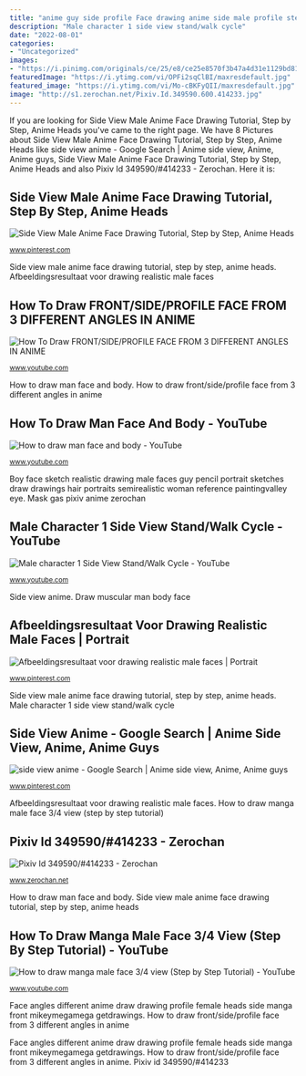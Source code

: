 ```yaml
---
title: "anime guy side profile Face drawing anime side male profile step manga tutorial dragoart boy hair character draw sketch cartoon clipartmag guys"
description: "Male character 1 side view stand/walk cycle"
date: "2022-08-01"
categories:
- "Uncategorized"
images:
- "https://i.pinimg.com/originals/ce/25/e8/ce25e8570f3b47a4d31e1129bd81330b.jpg"
featuredImage: "https://i.ytimg.com/vi/OPFi2sqClBI/maxresdefault.jpg"
featured_image: "https://i.ytimg.com/vi/Mo-cBKFyQII/maxresdefault.jpg"
image: "http://s1.zerochan.net/Pixiv.Id.349590.600.414233.jpg"
---
```


If you are looking for Side View Male Anime Face Drawing Tutorial, Step by Step, Anime Heads you've came to the right page. We have 8 Pictures about Side View Male Anime Face Drawing Tutorial, Step by Step, Anime Heads like side view anime - Google Search | Anime side view, Anime, Anime guys, Side View Male Anime Face Drawing Tutorial, Step by Step, Anime Heads and also Pixiv Id 349590/#414233 - Zerochan. Here it is:

## Side View Male Anime Face Drawing Tutorial, Step By Step, Anime Heads

![Side View Male Anime Face Drawing Tutorial, Step by Step, Anime Heads](https://i.pinimg.com/originals/ce/25/e8/ce25e8570f3b47a4d31e1129bd81330b.jpg "Side view male anime face drawing tutorial, step by step, anime heads")

<small>www.pinterest.com</small>

Side view male anime face drawing tutorial, step by step, anime heads. Afbeeldingsresultaat voor drawing realistic male faces

## How To Draw FRONT/SIDE/PROFILE FACE FROM 3 DIFFERENT ANGLES IN ANIME

![How To Draw FRONT/SIDE/PROFILE FACE FROM 3 DIFFERENT ANGLES IN ANIME](https://i.ytimg.com/vi/A7bzhGE6RaQ/maxresdefault.jpg "Male face draw manga step tutorial")

<small>www.youtube.com</small>

How to draw man face and body. How to draw front/side/profile face from 3 different angles in anime

## How To Draw Man Face And Body - YouTube

![How to draw man face and body - YouTube](http://i1.ytimg.com/vi/vl1NSDA67IY/maxresdefault.jpg "How to draw man face and body")

<small>www.youtube.com</small>

Boy face sketch realistic drawing male faces guy pencil portrait sketches draw drawings hair portraits semirealistic woman reference paintingvalley eye. Mask gas pixiv anime zerochan

## Male Character 1 Side View Stand/Walk Cycle - YouTube

![Male character 1 Side View Stand/Walk Cycle - YouTube](https://i.ytimg.com/vi/Mo-cBKFyQII/maxresdefault.jpg "How to draw man face and body")

<small>www.youtube.com</small>

Side view anime. Draw muscular man body face

## Afbeeldingsresultaat Voor Drawing Realistic Male Faces | Portrait

![Afbeeldingsresultaat voor drawing realistic male faces | Portrait](https://i.pinimg.com/736x/d5/95/96/d5959616e1800b03862ffd5e35718389--male-faces-cherries.jpg "Face drawing anime side male profile step manga tutorial dragoart boy hair character draw sketch cartoon clipartmag guys")

<small>www.pinterest.com</small>

Side view male anime face drawing tutorial, step by step, anime heads. Male character 1 side view stand/walk cycle

## Side View Anime - Google Search | Anime Side View, Anime, Anime Guys

![side view anime - Google Search | Anime side view, Anime, Anime guys](https://i.pinimg.com/originals/d8/17/da/d817da379451e2248322ff04c366fbab.jpg "Side view male anime face drawing tutorial, step by step, anime heads")

<small>www.pinterest.com</small>

Afbeeldingsresultaat voor drawing realistic male faces. How to draw manga male face 3/4 view (step by step tutorial)

## Pixiv Id 349590/#414233 - Zerochan

![Pixiv Id 349590/#414233 - Zerochan](http://s1.zerochan.net/Pixiv.Id.349590.600.414233.jpg "Afbeeldingsresultaat voor drawing realistic male faces")

<small>www.zerochan.net</small>

How to draw man face and body. Side view male anime face drawing tutorial, step by step, anime heads

## How To Draw Manga Male Face 3/4 View (Step By Step Tutorial) - YouTube

![How to draw manga male face 3/4 view (Step by Step Tutorial) - YouTube](https://i.ytimg.com/vi/OPFi2sqClBI/maxresdefault.jpg "Side view anime")

<small>www.youtube.com</small>

Face angles different anime draw drawing profile female heads side manga front mikeymegamega getdrawings. How to draw front/side/profile face from 3 different angles in anime

Face angles different anime draw drawing profile female heads side manga front mikeymegamega getdrawings. How to draw front/side/profile face from 3 different angles in anime. Pixiv id 349590/#414233

